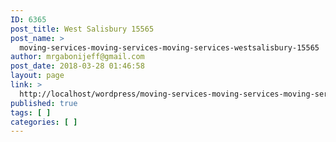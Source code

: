 ```yaml
---
ID: 6365
post_title: West Salisbury 15565
post_name: >
  moving-services-moving-services-moving-services-westsalisbury-15565
author: mrgabonijeff@gmail.com
post_date: 2018-03-28 01:46:58
layout: page
link: >
  http://localhost/wordpress/moving-services-moving-services-moving-services-westsalisbury-15565/
published: true
tags: [ ]
categories: [ ]
---
```

